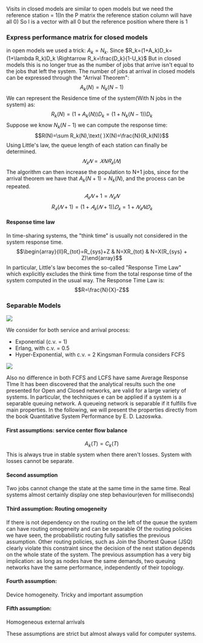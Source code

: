 Visits in closed models are similar to open models but we need the reference station = 1(In the P matrix the reference station column will have all 0) So l is a vector with all 0 but the reference position where there is 1
### Express performance matrix for closed models
in open models we used a trick: $A_k = N_k$. Since $R_k=(1+A_k)D_k=(1+\lambda R_k)D_k \Rightarrow R_k=\frac{D_k}{1-U_k}$
But in closed models this is no longer true as the number of jobs that arrive isn't equal to the jobs that left the system.
The number of jobs at arrival in closed models can be expressed through the "Arrival Theorem":
$$A_k(N)=N_k(N-1)$$
We can represent the Residence time of the system(With N jobs in the system) as:
$$R_k(N) = (1+A_k(N))D_k=(1+N_k(N-1))D_k$$
Suppose we know $N_k(N-1)$ we can compute the response time:
$$R(N)=\sum R_k(N),\text{ }X(N)=\frac{N}{R_k(N)}$$
Using Little's law, the queue length of each station can finally be determined.
$$𝑁_𝑘 𝑁 = 𝑋 𝑁 𝑅_𝑘 (𝑁)$$
The algorithm can then increase the population to N+1 jobs, since for the arrival theorem we have that $A_k(N+1) = N_k(N)$, and the process can be repeated.
$$𝐴_𝑘 𝑁 + 1 = 𝑁_𝑘 𝑁$$
$$R _𝑘( 𝑁 + 1) = (1 + 𝐴_𝑘 (𝑁 + 1)) 𝐷_𝑘 = 1 + 𝑁_𝑘 𝑁 𝐷_𝑘$$
#### Response time law
In time-sharing systems, the "think time" is usually not considered in the system response time.
$$\begin{array}{ll}R_{tot}=R_{sys}+Z & N=XR_{tot} & N=X(R_{sys} + Z)\end{array}$$
In particular, Little's law becomes the so-called "Response Time Law" which explicitly excludes the think time from the total response time of the system computed in the usual way.
The Response Time Law is:
$$R=\frac{N}{X}-Z$$
### Separable Models
![](https://i.imgur.com/tBYxFBc.png)

We consider for both service and arrival process:
- Exponential (c.v. = 1)
- Erlang, with c.v. = 0.5
- Hyper-Exponential, with c.v. = 2
Kingsman Formula considers FCFS

![](https://i.imgur.com/XJEECT8.png)

Also no difference in both FCFS and LCFS have same Average Response TIme
It has been discovered that the analytical results such the one presented for Open and Closed networks, are valid for a large variety of systems.
In particular, the techniques e can be applied if a system is a separable queuing network.
A queueing network is separable if it fulfills five main properties.
In the following, we will present the properties directly from the book Quantitative System Performance by E. D. Lazoswka.
#### First assumptions: service center flow balance
$$A_k(T) = C_k(T)$$
This is always true in stable system when there aren't losses. System with losses cannot be separate.
#### Second assumption
Two jobs cannot change the state at the same time in the same time. Real systems almost certainly display one step behaviour(even for milliseconds)
#### Third assumption: Routing omogeneity
If there is not dependency on the routing on the left of the queue the system can have routing omogeneity and can be separable
Of the routing policies we have seen, the probabilistic routing fully satisfies the previous assumption.
Other routing policies, such as Join the Shortest Queue (JSQ) clearly violate this constraint since the decision of the next station
depends on the whole state of the system.
The previous assumption has a very big implication: as long as nodes have the same demands, two queuing networks have the same performance, independently of their topology.
#### Fourth assumption:
Device homogeneity. Tricky and important assumption
#### Fifth assumption:
Homogeneous external arrivals

These assumptions are strict but almost always valid for computer systems.